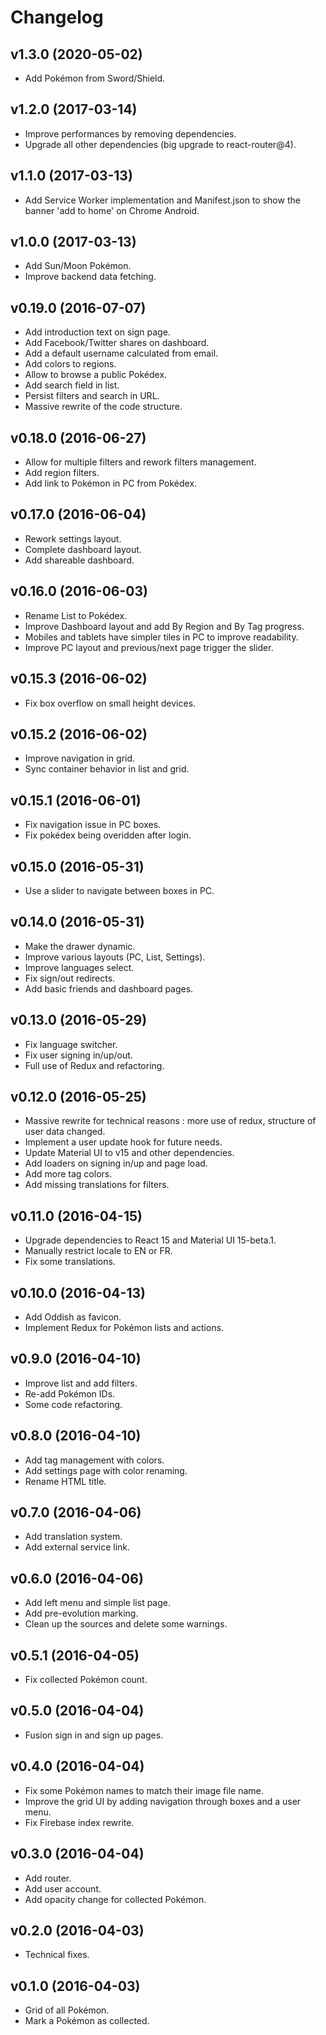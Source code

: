 Changelog
=========

## v1.3.0 (2020-05-02)

- Add Pokémon from Sword/Shield.

## v1.2.0 (2017-03-14)

- Improve performances by removing dependencies.
- Upgrade all other dependencies (big upgrade to react-router@4).

## v1.1.0 (2017-03-13)

- Add Service Worker implementation and Manifest.json to show the banner 'add to home' on Chrome Android.

## v1.0.0 (2017-03-13)

- Add Sun/Moon Pokémon.
- Improve backend data fetching.

## v0.19.0 (2016-07-07)

- Add introduction text on sign page.
- Add Facebook/Twitter shares on dashboard.
- Add a default username calculated from email.
- Add colors to regions.
- Allow to browse a public Pokédex.
- Add search field in list.
- Persist filters and search in URL.
- Massive rewrite of the code structure.

## v0.18.0 (2016-06-27)

- Allow for multiple filters and rework filters management.
- Add region filters.
- Add link to Pokémon in PC from Pokédex.

## v0.17.0 (2016-06-04)

- Rework settings layout.
- Complete dashboard layout.
- Add shareable dashboard.

## v0.16.0 (2016-06-03)

- Rename List to Pokédex.
- Improve Dashboard layout and add By Region and By Tag progress.
- Mobiles and tablets have simpler tiles in PC to improve readability.
- Improve PC layout and previous/next page trigger the slider.

## v0.15.3 (2016-06-02)

- Fix box overflow on small height devices.

## v0.15.2 (2016-06-02)

- Improve navigation in grid.
- Sync container behavior in list and grid.

## v0.15.1 (2016-06-01)

- Fix navigation issue in PC boxes.
- Fix pokédex being overidden after login.

## v0.15.0 (2016-05-31)

- Use a slider to navigate between boxes in PC.

## v0.14.0 (2016-05-31)

- Make the drawer dynamic.
- Improve various layouts (PC, List, Settings).
- Improve languages select.
- Fix sign/out redirects.
- Add basic friends and dashboard pages.

## v0.13.0 (2016-05-29)

- Fix language switcher.
- Fix user signing in/up/out.
- Full use of Redux and refactoring.

## v0.12.0 (2016-05-25)

- Massive rewrite for technical reasons : more use of redux, structure of user data changed.
- Implement a user update hook for future needs.
- Update Material UI to v15 and other dependencies.
- Add loaders on signing in/up and page load.
- Add more tag colors.
- Add missing translations for filters.

## v0.11.0 (2016-04-15)

- Upgrade dependencies to React 15 and Material UI 15-beta.1.
- Manually restrict locale to EN or FR.
- Fix some translations.

## v0.10.0 (2016-04-13)

- Add Oddish as favicon.
- Implement Redux for Pokémon lists and actions.

## v0.9.0 (2016-04-10)

- Improve list and add filters.
- Re-add Pokémon IDs.
- Some code refactoring.

## v0.8.0 (2016-04-10)

- Add tag management with colors.
- Add settings page with color renaming.
- Rename HTML title.

## v0.7.0 (2016-04-06)

- Add translation system.
- Add external service link.

## v0.6.0 (2016-04-06)

- Add left menu and simple list page.
- Add pre-evolution marking.
- Clean up the sources and delete some warnings.

## v0.5.1 (2016-04-05)

- Fix collected Pokémon count.

## v0.5.0 (2016-04-04)

- Fusion sign in and sign up pages.

## v0.4.0 (2016-04-04)

- Fix some Pokémon names to match their image file name.
- Improve the grid UI by adding navigation through boxes and a user menu.
- Fix Firebase index rewrite.

## v0.3.0 (2016-04-04)

- Add router.
- Add user account.
- Add opacity change for collected Pokémon.

## v0.2.0 (2016-04-03)

- Technical fixes.

## v0.1.0 (2016-04-03)

- Grid of all Pokémon.
- Mark a Pokémon as collected.
